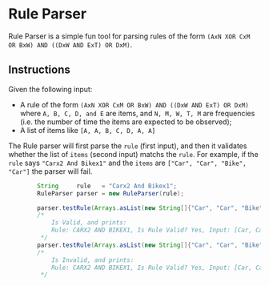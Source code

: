 # Rule Parser
Rule Parser is a simple fun tool for parsing rules of the form `(AxN XOR CxM OR BxW) AND ((DxW AND ExT) OR DxM)`.

## Instructions
Given the following input:

- A rule of the form `(AxN XOR CxM OR BxW) AND ((DxW AND ExT) OR DxM)` where `A, B, C, D, and E` are items, and `N, M, W, T, M` are frequencies (i.e. the number of time the items are expected to be observed);
- A list of items like `[A, A, B, C, D, A, A]`

The Rule parser will first parse the `rule` (first input), and then it validates whether the list of `items` (second input) matchs the `rule`.
For example, if the `rule` says `"Carx2 And Bikex1"` and the `items` are `["Car", "Car", "Bike", "Car"]` the parser will fail.

```java
		String     rule   = "Carx2 And Bikex1";
		RuleParser parser = new RuleParser(rule);

		parser.testRule(Arrays.asList(new String[]{"Car", "Car", "Bike"}));
		/* 
			Is Valid, and prints:
			Rule: CARX2 AND BIKEX1, Is Rule Valid? Yes, Input: [Car, Car, Bike], Are Items Matching? true
		 */
		parser.testRule(Arrays.asList(new String[]{"Car", "Car", "Bike", "Car"}));
		/* 
			Is Invalid, and prints:
			Rule: CARX2 AND BIKEX1, Is Rule Valid? Yes, Input: [Car, Car, Bike, Car], Are Items Matching? false
		 */
```